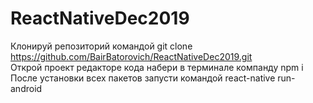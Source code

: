 # ReactNativeDec2019
Клонируй репозиторий командой git clone https://github.com/BairBatorovich/ReactNativeDec2019.git <br>
Открой проект редакторе кода набери в терминале компанду npm i <br>
После установки всех пакетов запусти командой react-native run-android


